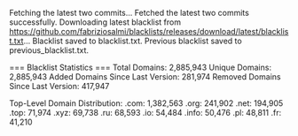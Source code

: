 Fetching the latest two commits...
Fetched the latest two commits successfully.
Downloading latest blacklist from https://github.com/fabriziosalmi/blacklists/releases/download/latest/blacklist.txt...
Blacklist saved to blacklist.txt.
Previous blacklist saved to previous_blacklist.txt.

=== Blacklist Statistics ===
Total Domains: 2,885,943
Unique Domains: 2,885,943
Added Domains Since Last Version: 281,974
Removed Domains Since Last Version: 417,947

Top-Level Domain Distribution:
  .com: 1,382,563
  .org: 241,902
  .net: 194,905
  .top: 71,974
  .xyz: 69,738
  .ru: 68,593
  .io: 54,484
  .info: 50,476
  .pl: 48,811
  .fr: 41,210
